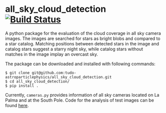 # all_sky_cloud_detection [![Build Status](https://travis-ci.org/tudo-astroparticlephysics/all_sky_cloud_detection.svg?branch=master)](https://travis-ci.org/tudo-astroparticlephysics/all_sky_cloud_detection)

A python package for the evaluation of the cloud coverage in all sky camera images.
The images are searched for stars as bright blobs and compared to a star catalog. 
Matching positions between detected stars in the image and catalog stars suggest a starry night sky, while catalog stars without matches in the image implay an overcast sky.

The package can be downloaded and installed with following commands:
```
$ git clone git@github.com:tudo-astroparticlephysics/all_sky_cloud_detection.git
$ cd all_sky_cloud_detection/
$ pip install .
```
Currently, `cameras.py` provides information of  all sky cameras located on La Palma and at the South Pole.
Code for the analysis of test images can be found [here](https://github.com/tudo-astroparticlephysics/all_sky_cloud_detection/tree/master/examples). 

